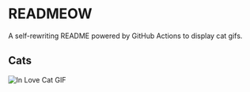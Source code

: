 # READMEOW

A self-rewriting README powered by GitHub Actions to display cat gifs.

## Cats

![In Love Cat GIF](https://media0.giphy.com/media/MDJ9IbxxvDUQM/200.gif?cid=9acd02dafm9p2k5lk92zfmrja2p12yxlxzjmo9fzhbw3a9jl&ep=v1_gifs_search&rid=200.gif&ct=g)
